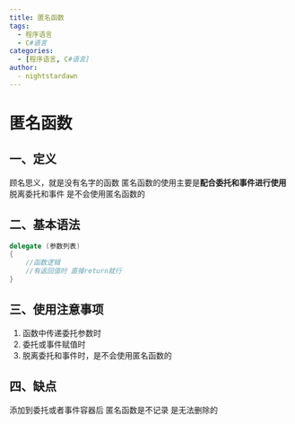 ```yaml
---
title: 匿名函数
tags:
  - 程序语言
  - C#语言
categories:
  - [程序语言, C#语言]
author:
  - nightstardawn
---
```


# 匿名函数

## 一、定义

顾名思义，就是没有名字的函数
匿名函数的使用主要是**配合委托和事件进行使用**
脱离委托和事件 是不会使用匿名函数的

## 二、基本语法

```cs
delegate (参数列表)
{
    //函数逻辑
    //有返回值时 直接return就行
}
```

## 三、使用注意事项

1. 函数中传递委托参数时
2. 委托或事件赋值时
3. 脱离委托和事件时，是不会使用匿名函数的

## 四、缺点

添加到委托或者事件容器后 匿名函数是不记录 是无法删除的
